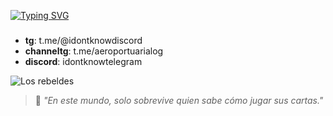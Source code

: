 [![Typing SVG](https://readme-typing-svg.demolab.com?font=Fira+Code&pause=1000&color=F70000&width=435&lines=22+son+los+rebeldes)](https://git.io/typing-svg)
### 
- **tg**: t.me/@idontknowdiscord 
- **channeltg**: t.me/aeroportuarialog
- **discord**: idontknowtelegram 

![Los rebeldes]([https://url-de-la-imagen.com/imagen.png](https://i.pinimg.com/736x/f7/34/78/f73478cadc8df7234918c748a88eb1e3.jpg))


> 💬 _"En este mundo, solo sobrevive quien sabe cómo jugar sus cartas."_  
